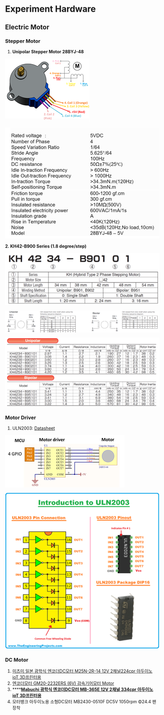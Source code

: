 # Experiment Hardware

## Electric Motor&#x20;



### Stepper Motor

1. **Unipolar Stepper Motor 28BYJ-48**&#x20;

![](<../../.gitbook/assets/image (108).png>)

![](<../../.gitbook/assets/image (111).png>)



**2. KH42-B900 Series (1.8 degree/step)**

![](<../../.gitbook/assets/image (104).png>)

![](<../../.gitbook/assets/image (105).png>)

![](<../../.gitbook/assets/image (106).png>)

### Motor Driver

1. &#x20;ULN2003: [Datasheet](https://www.st.com/resource/en/datasheet/uln2001.pdf)

![Stepper motor connection](<../../.gitbook/assets/image (110).png>)

![](<../../.gitbook/assets/image (112).png>)

### DC Motor

1. [미츠미 일본 광학식 엔코더DC모터 M25N-2R-14 12V 2채널224cpr 아두이노 ioT 3D프린터용 ](https://www.motorbank.kr/goods/goods\_view.php?goodsNo=1000009670)
2. [엔코더모터 GM20-2232ERS (6V) 감속기어모터 Motor](https://www.motorbank.kr/goods/goods\_view.php?goodsNo=1000010139)
3. ****[**Mabuchi 광학식 엔코더DC모터 MB-365E 12V 2채널 334cpr 아두이노 ioT 3D프린터용**](https://www.motorbank.kr/goods/goods\_view.php?goodsNo=1000009681)
4. 모터뱅크 아두이노용 소형DC모터 MB2430-0510F DC5V 1050rpm Φ24.4 팬장착
